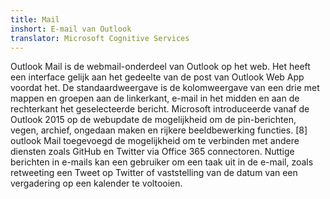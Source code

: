 ```yaml
---
title: Mail
inshort: E-mail van Outlook
translator: Microsoft Cognitive Services
---
```


Outlook Mail is de webmail-onderdeel van Outlook op het web. Het heeft een interface gelijk aan het gedeelte van de post van Outlook Web App voordat het. De standaardweergave is de kolomweergave van een drie met mappen en groepen aan de linkerkant, e-mail in het midden en aan de rechterkant het geselecteerde bericht. Microsoft introduceerde vanaf de Outlook 2015 op de webupdate de mogelijkheid om de pin-berichten, vegen, archief, ongedaan maken en rijkere beeldbewerking functies. [8] outlook Mail toegevoegd de mogelijkheid om te verbinden met andere diensten zoals GitHub en Twitter via Office 365 connectoren. Nuttige berichten in e-mails kan een gebruiker om een taak uit in de e-mail, zoals retweeting een Tweet op Twitter of vaststelling van de datum van een vergadering op een kalender te voltooien. 





